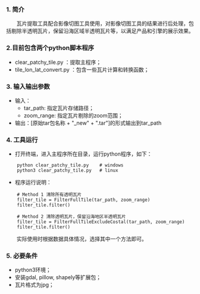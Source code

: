 ### 1. 简介

&emsp;&emsp;瓦片提取工具配合影像切图工具使用，对影像切图工具的结果进行后处理，包括剔除半透明瓦片，保留沿海区域半透明瓦片等，以满足产品和引擎的展示效果。

### 2.目前包含两个python脚本程序
* clear_patchy_tile.py ：提取主程序；
* tile_lon_lat_convert.py ：包含一些瓦片计算和转换函数；

### 3. 输入输出参数
* 输入：
    * tar_path: 指定瓦片存储路径；
    * zoom_range: 指定瓦片剔除的zoom范围；
* 输出：[原始tar包名称 + "_new" + ".tar"]的形式输出到tar_path

### 4. 工具运行
* 打开终端，进入主程序所在目录，运行python程序，如下：
``` 
    python clear_patchy_tile.py    # windows
    python3 clear_patchy_tile.py   # linux
```
* 程序运行说明：
```
    # Method 1 清除所有透明瓦片
    filter_tile = FilterFullTile(tar_path, zoom_range)
    filter_tile.filter()

    # Method 2 清除透明瓦片，保留沿海地区半透明瓦片
    filter_tile = FilterFullTileExcludeCostal(tar_path, zoom_range)
    filter_tile.filter()
```
&emsp;&emsp;实际使用时根据数据具体情况，选择其中一个方法即可。
### 5. 必要条件
* python3环境；
* 安装gdal, pillow, shapely等扩展包；
* 瓦片格式为jpg；